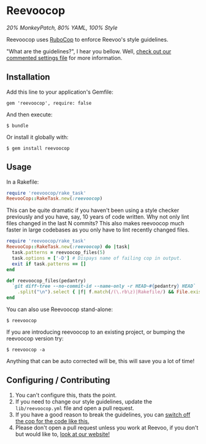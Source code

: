 # Reevoocop

*20% MonkeyPatch, 80% YAML, 100% Style*

Reevoocop uses [RuboCop](https://github.com/bbatsov/rubocop) to enforce Reevoo's style guidelines.

"What are the guidelines?", I hear you bellow. Well, [check out our commented settings file](https://github.com/reevoo/reevoocop/blob/master/lib/reevoocop.yml) for more information.

## Installation

Add this line to your application's Gemfile:

    gem 'reevoocop', require: false

And then execute:

    $ bundle

Or install it globally with:

    $ gem install reevoocop

## Usage

In a Rakefile:

```ruby
require 'reevoocop/rake_task'
ReevooCop::RakeTask.new(:reevoocop)
```

This can be quite dramatic if you haven't been using a style checker previously and you have, say, 10 years of code written. Why not only lint files changed in the last N commits? This also makes reevoocop much faster in large codebases as you only have to lint recently changed files.

```ruby
require 'reevoocop/rake_task'
ReevooCop::RakeTask.new(:reevoocop) do |task|
  task.patterns = reevoocop_files(5)
  task.options = ['-D'] # Dispays name of failing cop in output. 
  exit if task.patterns == []
end

def reevoocop_files(pedantry)
  `git diff-tree --no-commit-id --name-only -r HEAD~#{pedantry} HEAD`
    .split("\n").select { |f| f.match(/(\.rb\z)|Rakefile/) && File.exist?(f) && !f.match(/db/) }
end
```

You can also use Reevoocop stand-alone:

```
$ reevoocop
```

If you are introducing reevoocop to an existing project, or bumping the reevoocop version try:

```
$ reevoocop -a
```
Anything that can be auto corrected will be, this will save you a lot of time!

## Configuring / Contributing

1. You can't configure this, thats the point.
2. If you need to change our style guidelines, update the `lib/reevoocop.yml` file and open a pull request.
3. If you have a good reason to break the guidelines, you can [switch off the cop for the code like this.](https://github.com/bbatsov/rubocop#disabling-cops-within-source-code)
4. Please don't open a pull request unless you work at Reevoo, if you don't but would like to, [look at our website!](http://reevoo.github.io/)
